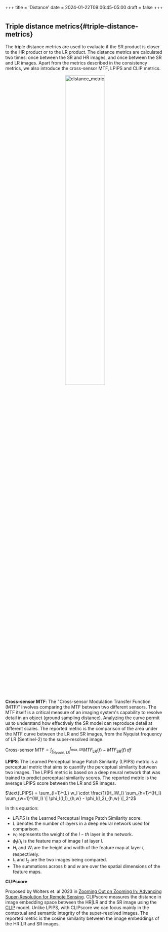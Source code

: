 +++
title = 'Distance'
date = 2024-01-22T09:06:45-05:00
draft = false
+++

# 

## Triple distance metrics{#triple-distance-metrics}

The triple distance metrics are used to evaluate if the SR product is closer
to the HR product or to the LR product. The distance metrics are calculated two times: once between the SR and HR images, and once between the SR and LR images. Apart from the metrics described in the consistency metrics, we also introduce the cross-sensor MTF, LPIPS and CLIP metrics.

<p align="center">
  <img src="../images/distance_metric.png" alt="distance_metric" width="50%">
</p>

**Cross-sensor MTF**: The "Cross-sensor Modulation Transfer Function (MTF)" involves comparing the MTF between two different sensors. The MTF itself is a critical measure of an imaging system's capability to resolve detail in an object (ground sampling distance). Analyzing the curve permit us to understand how effectively the SR model can reproduce detail at different scales. The reported metric is the comparison of the area under the MTF curve between the LR and SR images, from the Nyquist frequency of LR (Sentinel-2) to the super-resolved image.

$\text{Cross-sensor MTF} = \int_{f_{\text{Nyquist, LR}}}^{f_{\text{max, SR}}} MTF_{\text{LR}}(f) - MTF_{\text{SR}}(f) \, df$


**LPIPS**: The Learned Perceptual Image Patch Similarity (LPIPS) metric is a perceptual metric that aims to quantify the perceptual similarity between two images. The LPIPS metric is based on a deep neural network that was trained to predict perceptual similarity scores. The reported metric is the average LPIPS score between the LR and SR images.

$\text{LPIPS} = \sum_{l=1}^{L} w_l \cdot \frac{1}{H_lW_l} \sum_{h=1}^{H_l} \sum_{w=1}^{W_l} \| \phi_l(I_1)_{h,w} - \phi_l(I_2)_{h,w} \|_2^2$

In this equation:
    
- $LPIPS$ is the Learned Perceptual Image Patch Similarity score.
- $L$ denotes the number of layers in a deep neural network used for comparison.
- $w_l$ represents the weight of the $l-th$ layer in the network.
- $\phi_l(l)_{I}$ is the feature map of image $I$ at layer $l$.
- $H_l$ and $W_l$ are the height and width of the feature map at layer $l$, respectively.
- $I_1$ and $I_2$ are the two images being compared.
- The summations across $h$ and $w$ are over the spatial dimensions of the feature maps.

**CLIPscore**

Proposed by Wolters et. al 2023 in [Zooming Out on Zooming In: Advancing Super-Resolution for Remote Sensing](https://arxiv.org/abs/2311.18082). CLIPscore measures the distance in image embedding space between the HR|LR and the SR image using the [CLIP](https://github.com/openai/CLIP) model. Unlike LPIPS, with CLIPscore we can focus mainly in the contextual and semantic integrity of the super-resolved images. The reported metric is the cosine similarity between the image embeddings of the HR|LR and SR images.